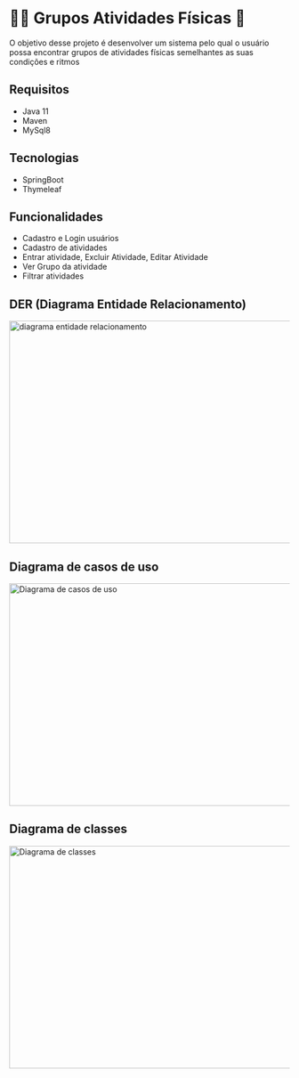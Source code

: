 # :swimming_man: Grupos Atividades Físicas :running:

O objetivo desse projeto é desenvolver um sistema pelo qual o usuário possa encontrar grupos de atividades físicas semelhantes as suas condições e ritmos

## Requisitos

- Java 11
- Maven
- MySql8

## Tecnologias

- SpringBoot
- Thymeleaf

## Funcionalidades

- Cadastro e Login usuários
- Cadastro de atividades
- Entrar atividade, Excluir Atividade, Editar Atividade
- Ver Grupo da atividade
- Filtrar atividades

## DER (Diagrama Entidade Relacionamento)

<image 
    alt="diagrama entidade relacionamento" 
    width="600"
    height="400"
    src="./readme/der.png"/>

## Diagrama de casos de uso

<image 
    alt="Diagrama de casos de uso" 
    width="600"
    height="400"
    src="./readme/casos_de_uso.jpeg"/>

## Diagrama de classes

<image 
    alt="Diagrama de classes" 
    width="600"
    height="400"
    src="./readme/classes.jpeg"/>